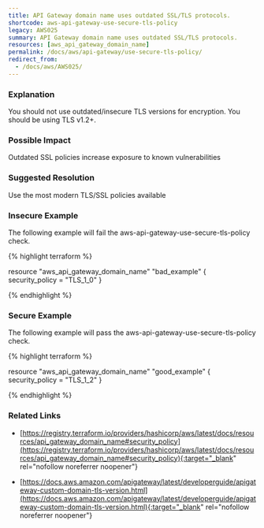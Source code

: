 ```yaml
---
title: API Gateway domain name uses outdated SSL/TLS protocols.
shortcode: aws-api-gateway-use-secure-tls-policy
legacy: AWS025
summary: API Gateway domain name uses outdated SSL/TLS protocols. 
resources: [aws_api_gateway_domain_name] 
permalink: /docs/aws/api-gateway/use-secure-tls-policy/
redirect_from: 
  - /docs/aws/AWS025/
---
```


### Explanation


You should not use outdated/insecure TLS versions for encryption. You should be using TLS v1.2+.


### Possible Impact
Outdated SSL policies increase exposure to known vulnerabilities

### Suggested Resolution
Use the most modern TLS/SSL policies available


### Insecure Example

The following example will fail the aws-api-gateway-use-secure-tls-policy check.

{% highlight terraform %}

resource "aws_api_gateway_domain_name" "bad_example" {
	security_policy = "TLS_1_0"
}

{% endhighlight %}



### Secure Example

The following example will pass the aws-api-gateway-use-secure-tls-policy check.

{% highlight terraform %}

resource "aws_api_gateway_domain_name" "good_example" {
	security_policy = "TLS_1_2"
}

{% endhighlight %}



### Related Links


- [https://registry.terraform.io/providers/hashicorp/aws/latest/docs/resources/api_gateway_domain_name#security_policy](https://registry.terraform.io/providers/hashicorp/aws/latest/docs/resources/api_gateway_domain_name#security_policy){:target="_blank" rel="nofollow noreferrer noopener"}

- [https://docs.aws.amazon.com/apigateway/latest/developerguide/apigateway-custom-domain-tls-version.html](https://docs.aws.amazon.com/apigateway/latest/developerguide/apigateway-custom-domain-tls-version.html){:target="_blank" rel="nofollow noreferrer noopener"}


